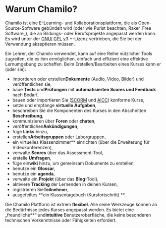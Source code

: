 
# Warum Chamilo?

Chamilo ist eine E-Learning- und Kollaborationsplattform, die als Open-Source-Software gebündelt wird \(oder wie Purist beachten, Raker_Free Software_\), die an Bildungs- oder Berufsprojekte angepasst werden kann. Es wird unter der [GNU/](http://fr.wikipedia.org/wiki/Licence_publique_générale_GNU) [GPL](http://fr.wikipedia.org/wiki/Licence_publique_générale_GNU) [v](http://fr.wikipedia.org/wiki/Licence_publique_générale_GNU)3 +-Lizenz vertrieben, die Sie bei der Verwendung akzeptieren müssen.

Ein Lehrer, der Chamilo verwendet, kann auf eine Reihe nützlicher Tools zugreifen, die es ihm ermöglichen, einfach und effizient eine effektive Lernumgebung zu schaffen. Beim Erstellen/Bearbeiten eines Kurses kann er (oder sie\):

* Importieren oder erstellen**Dokumente** \(Audio, Video, Bilder\) und veröffentlichen sie,
* baue **Tests** und**Prüfungen** mit **automatisierten Scores und Feedback** nach Bedarf,
* bauen oder importieren Sie \([SCORM](http://fr.wikipedia.org/wiki/Sharable_Content_Object_Reference_Model) und [AICC](http://fr.wikipedia.org/wiki/Aviation_Industry_CBT_Committee)\) konforme Kurse,
* setze und empfange **virtuelle Aufgaben**,
* beschreiben Sie die Komponenten des Kurses in den Abschnitten **Beschreibung**,
* kommunizieren über **Foren** oder **chaten**,
* veröffentlichen**Ankündigungen**,
* füge **Links** hinzu,
* erstellen**Arbeitsgruppen** oder Laborgruppen,
* ein virtuelles Klassenzimmer** einrichten \(über die Erweiterung für Videokonferenzen\),
* verwalte **Scores** über das Assessment-Tool,
* erstelle **Umfragen**,
* füge ein**wiki** hinzu, um gemeinsam Dokumente zu erstellen,
* benutze ein **Glossar**,
* benutze ein **agenda**,
* verwalte ein **Projekt** \(über das **Blog**-Tool\),
* aktiviere **Tracking** der Lernenden in deinen Kursen,
* registrieren Sie**Teilnehmer**,
* ausgefeiltes **ein Klassentagebuch \(Kursfortschritt\) **.

Die Chamilo Plattform ist extrem **flexibel**. Alle seine Werkzeuge können an die Bedürfnisse jedes Kurses angepasst werden. Es bietet eine „freundliche**“ und**intuitive** Benutzeroberfläche, die keine besonderen technischen Vorkenntnisse oder Fähigkeiten erfordert.